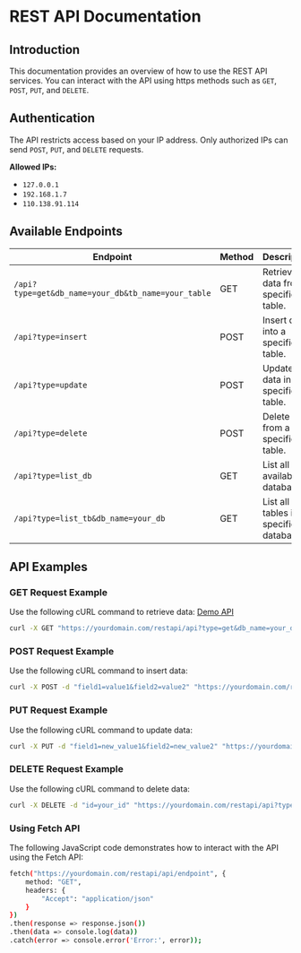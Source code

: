 # REST API Documentation

## Introduction
This documentation provides an overview of how to use the REST API services. You can interact with the API using https methods such as `GET`, `POST`, `PUT`, and `DELETE`.

## Authentication
The API restricts access based on your IP address. Only authorized IPs can send `POST`, `PUT`, and `DELETE` requests.

**Allowed IPs:**
- `127.0.0.1`
- `192.168.1.7`
- `110.138.91.114`

## Available Endpoints

| Endpoint                                           | Method | Description                             |
| -------------------------------------------------- | ------ | --------------------------------------- |
| `/api?type=get&db_name=your_db&tb_name=your_table` | GET    | Retrieve data from a specific table.    |
| `/api?type=insert`                                 | POST   | Insert data into a specific table.      |
| `/api?type=update`                                 | POST   | Update data in a specific table.        |
| `/api?type=delete`                                 | POST   | Delete data from a specific table.      |
| `/api?type=list_db`                                | GET    | List all available databases.           |
| `/api?type=list_tb&db_name=your_db`                | GET    | List all tables in a specific database. |

## API Examples

### GET Request Example
Use the following cURL command to retrieve data: [Demo API](https://yourdomain.com/restapi/api?type=get&db_name=your_db&tb_name=your_table)

```bash
curl -X GET "https://yourdomain.com/restapi/api?type=get&db_name=your_db&tb_name=your_table"
```

### POST Request Example
Use the following cURL command to insert data:
```bash
curl -X POST -d "field1=value1&field2=value2" "https://yourdomain.com/restapi/api?type=insert&db_name=your_db&tb_name=your_table"
```

### PUT Request Example
Use the following cURL command to update data:
```bash
curl -X PUT -d "field1=new_value1&field2=new_value2" "https://yourdomain.com/restapi/api?type=update&db_name=your_db&tb_name=your_table"
```
### DELETE Request Example
Use the following cURL command to delete data:
```bash
curl -X DELETE -d "id=your_id" "https://yourdomain.com/restapi/api?type=delete&db_name=your_db&tb_name=your_table"
```
### Using Fetch API
The following JavaScript code demonstrates how to interact with the API using the Fetch API:
```bash
fetch("https://yourdomain.com/restapi/api/endpoint", {
    method: "GET",
    headers: {
        "Accept": "application/json"
    }
})
.then(response => response.json())
.then(data => console.log(data))
.catch(error => console.error('Error:', error));
```


